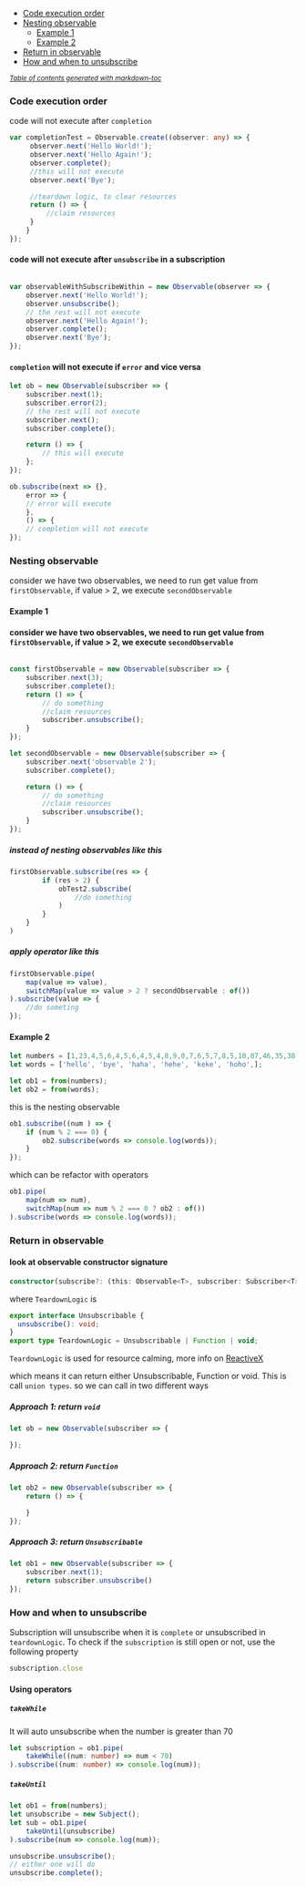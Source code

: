 - [Code execution order](#code-execution-order)
- [Nesting observable](#nesting-observable)
  * [Example 1](#example-1)
  * [Example 2](#example-2)
- [Return in observable](#return-in-observable)
- [How and when to unsubscribe](#how-and-when-to-unsubscribe)

<small><i><a href='http://ecotrust-canada.github.io/markdown-toc/'>Table of contents generated with markdown-toc</a></i></small>

### Code execution order
code will not execute after `completion`

```typescript
var completionTest = Observable.create((observer: any) => {
     observer.next('Hello World!');
     observer.next('Hello Again!');
     observer.complete();
     //this will not execute
     observer.next('Bye');

     //teardown logic, to clear resources
     return () => {
         //claim resources
     }
    }
});

```

#### code will not execute after `unsubscribe` in a subscription
```typescript

var observableWithSubscribeWithin = new Observable(observer => {
    observer.next('Hello World!');
    observer.unsubscribe();
    // the rest will not execute
    observer.next('Hello Again!');
    observer.complete();
    observer.next('Bye');
});
```

#### `completion` will not execute if `error` and vice versa
```typescript
let ob = new Observable(subscriber => {
    subscriber.next(1);
    subscriber.error(2);
    // the rest will not execute
    subscriber.next();
    subscriber.complete();

    return () => {
        // this will execute
    };
});

ob.subscribe(next => {},
    error => {
    // error will execute
    },
    () => {
    // completion will not execute
});
```
### Nesting observable
consider we have two observables, we need to run get value from `firstObservable`, if value > 2, we execute `secondObservable`
#### Example 1

#### consider we have two observables, we need to run get value from `firstObservable`, if value > 2, we execute `secondObservable`
```typescript

const firstObservable = new Observable(subscriber => {
    subscriber.next(3);
    subscriber.complete();
    return () => {
        // do something
        //claim resources
        subscriber.unsubscribe();
    }
});

let secondObservable = new Observable(subscriber => {
    subscriber.next('observable 2');
    subscriber.complete();

    return () => {
        // do something
        //claim resources
        subscriber.unsubscribe();
    }
});


```
##### instead of nesting observables like this
```typescript
firstObservable.subscribe(res => {
        if (res > 2) {
            obTest2.subscribe(
                //do something
            )
        }
    }
)
```

##### apply operator like this
```typescript
firstObservable.pipe(
    map(value => value),
    switchMap(value => value > 2 ? secondObservable : of())
).subscribe(value => {
    //do someting
});
```

#### Example 2
```typescript
let numbers = [1,23,4,5,6,4,5,6,4,5,4,8,9,0,7,6,5,7,8,5,10,87,46,35,38,36,88];
let words = ['hello', 'bye', 'haha', 'hehe', 'keke', 'hoho',];

let ob1 = from(numbers);
let ob2 = from(words);
```

this is the nesting observable
```typescript
ob1.subscribe((num ) => {
    if (num % 2 === 0) {
        ob2.subscribe(words => console.log(words));
    }
});
```

which can be refactor with operators
```typescript
ob1.pipe(
    map(num => num),
    switchMap(num => num % 2 === 0 ? ob2 : of())
).subscribe(words => console.log(words));
```

### Return in observable
#### look at observable constructor signature
```typescript
constructor(subscribe?: (this: Observable<T>, subscriber: Subscriber<T>) => TeardownLogic);
```

where `TeardownLogic` is
```typescript
export interface Unsubscribable {
  unsubscribe(): void;
}
export type TeardownLogic = Unsubscribable | Function | void;
```
`TeardownLogic` is used for resource calming, more info on [ReactiveX](http://reactivex.io/rxjs/class/es6/MiscJSDoc.js~TeardownLogicDoc.html) 

which means it can return either Unsubscribable, Function or void. This is call `union types`. so we can call in two different ways

##### Approach 1: return `void`
```typescript
let ob = new Observable(subscriber => {

});
```
##### Approach 2: return `Function`
```typescript
let ob2 = new Observable(subscriber => {
    return () => {

    }
});
```

##### Approach 3: return `Unsubscribable`
```typescript
let ob1 = new Observable(subscriber => {
    subscriber.next(1);
    return subscriber.unsubscribe()
});
```

### How and when to unsubscribe
Subscription will unsubscribe when it is `complete` or unsubscribed in `teardownLogic`. To check if the `subscription` is still open or not, use the following property
```typescript
subscription.close
```

#### Using operators
##### `takeWhile`
It will auto unsubscribe when the number is greater than 70
```typescript
let subscription = ob1.pipe(
    takeWhile((num: number) => num < 70)
).subscribe((num: number) => console.log(num));
```

##### `takeUntil`
```typescript
let ob1 = from(numbers);
let unsubscribe = new Subject();
let sub = ob1.pipe(
    takeUntil(unsubscribe)
).subscribe(num => console.log(num));

unsubscribe.unsubscribe();
// either one will do
unsubscribe.complete();
```

